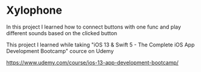 # Xylophone
In this project I learned how to connect buttons with one func and play different sounds based on the clicked button


This project I learned while taking "iOS 13 & Swift 5 - The Complete iOS App Development Bootcamp" cource on Udemy

https://www.udemy.com/course/ios-13-app-development-bootcamp/
